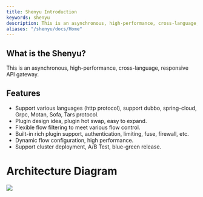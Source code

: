 ```yaml
---
title: Shenyu Introduction
keywords: shenyu
description: This is an asynchronous, high-performance, cross-language, responsive API gateway.
aliases: "/shenyu/docs/Home"
---
```


## What is the Shenyu?

This is an asynchronous, high-performance, cross-language, responsive API gateway.

## Features

* Support various languages (http protocol), support dubbo, spring-cloud, Grpc, Motan, Sofa, Tars protocol.
* Plugin design idea, plugin hot swap, easy to expand.
* Flexible flow filtering to meet various flow control.
* Built-in rich plugin support, authentication, limiting, fuse, firewall, etc.
* Dynamic flow configuration, high performance.
* Support cluster deployment, A/B Test, blue-green release.

# Architecture Diagram

![](/img/architecture/shenyu-framework.png)
